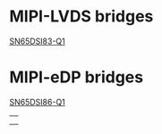 <h1>MIPI-LVDS bridges</h1>
<a href="https://www.ti.com/product/SN65DSI83-Q1">SN65DSI83-Q1</a>


<h1>MIPI-eDP bridges</h1>
<a href="https://www.ti.com/product/SN65DSI86-Q1">SN65DSI86-Q1</a>


<table>
  <tr>
    <th>
    </th>
  </tr>
  
  <tr>
    <td>     
    </td>
  </tr>
</table>
